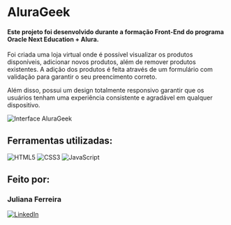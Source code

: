 # AluraGeek

#### Este projeto foi desenvolvido durante a formação Front-End do programa Oracle Next Education + Alura.

Foi criada uma loja virtual onde é possível visualizar os produtos disponíveis, adicionar novos produtos, além de remover produtos existentes. A adição dos produtos é feita através de um formulário com validação para garantir o seu preencimento correto. 

Além disso, possui um design totalmente responsivo garantir que os usuários tenham uma experiência consistente e agradável em qualquer dispositivo.

![Interface AluraGeek](https://github.com/julianaferreira-dev/challenge_one_alurageek/assets/96956180/5389852f-6599-4fd7-89c3-a7fc44a2ee62)


## Ferramentas utilizadas:

![HTML5](https://img.shields.io/badge/html5-%23E34F26.svg?style=for-the-badge&logo=html5&logoColor=white)
![CSS3](https://img.shields.io/badge/css3-%231572B6.svg?style=for-the-badge&logo=css3&logoColor=white)
![JavaScript](https://img.shields.io/badge/javascript-%23323330.svg?style=for-the-badge&logo=javascript&logoColor=%23F7DF1E)

## Feito por:

### Juliana Ferreira

[![LinkedIn](https://img.shields.io/badge/LinkedIn-0077B5?style=for-the-badge&logo=linkedin&logoColor=white)](https://www.linkedin.com/in/julianaferreira-dev/)
